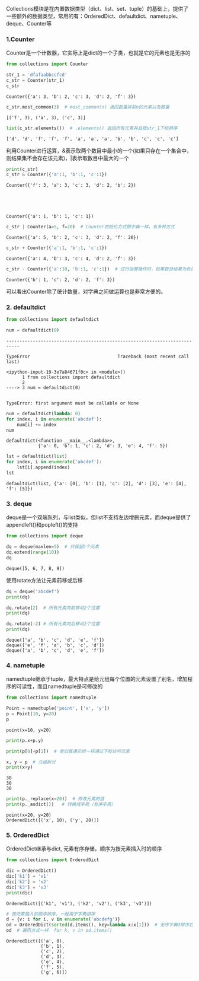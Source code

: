 
Collections模块是在内置数据类型（dict、list、set、tuple）的基础上，提供了一些额外的数据类型，常用的有：OrderedDict、defaultdict、nametuple、deque、Counter等

### 1.Counter
Counter是一个计数器，它实际上是dict的一个子类，也就是它的元素也是无序的


```python
from collections import Counter

str_1 = 'dfafaabbccfcd'
c_str = Counter(str_1)
c_str
```




    Counter({'a': 3, 'b': 2, 'c': 3, 'd': 2, 'f': 3})




```python
c_str.most_common(3)  # most_common(n) 返回数量排前n的元素以及数量
```




    [('f', 3), ('a', 3), ('c', 3)]




```python
list(c_str.elements())  # .elements() 返回所有元素并且按str_1下标排序
```




    ['d', 'd', 'f', 'f', 'f', 'a', 'a', 'a', 'b', 'b', 'c', 'c', 'c']



利用Counter进行运算，&表示取两个数目中最小的一个(如果只存在一个集合中，则结果集不会存在该元素)，|表示取数目中最大的一个


```python
print(c_str)
c_str & Counter({'a':1, 'b':1, 'c':1})
```

    Counter({'f': 3, 'a': 3, 'c': 3, 'd': 2, 'b': 2})





    Counter({'a': 1, 'b': 1, 'c': 1})




```python
c_str | Counter(a=5, f=20)  # Counter初始化方式跟字典一样，有多种方式
```




    Counter({'a': 5, 'b': 2, 'c': 3, 'd': 2, 'f': 20})




```python
c_str + Counter({'a':1, 'b':1, 'c':1})
```




    Counter({'a': 4, 'b': 3, 'c': 4, 'd': 2, 'f': 3})




```python
c_str - Counter({'a':10, 'b':1, 'c':1})  # 进行运算操作时，如果数目结果为负的会被直接忽略
```




    Counter({'b': 1, 'c': 2, 'd': 2, 'f': 3})



可以看出Counter除了统计数量，对字典之间做运算也是非常方便的。

### 2. defaultdict


```python
from collections import defaultdict

num = defaultdict(0)  
```


    ---------------------------------------------------------------------------

    TypeError                                 Traceback (most recent call last)

    <ipython-input-19-3e7a84671f0c> in <module>()
          1 from collections import defaultdict
          2 
    ----> 3 num = defaultdict(0)
    

    TypeError: first argument must be callable or None



```python
num = defaultdict(lambda: 0)
for index, i in enumerate('abcdef'):
    num[i] += index
num
```




    defaultdict(<function __main__.<lambda>>,
                {'a': 0, 'b': 1, 'c': 2, 'd': 3, 'e': 4, 'f': 5})




```python
lst = defaultdict(list)
for index, i in enumerate('abcdef'):
    lst[i].append(index)
lst
```




    defaultdict(list, {'a': [0], 'b': [1], 'c': [2], 'd': [3], 'e': [4], 'f': [5]})



### 3. deque
deque是一个双端队列，与list类似，但list不支持左边增删元素，而deque提供了appendleft()和popleft()的支持


```python
from collections import deque

dq = deque(maxlen=5)  # 只保留5个元素
dq.extend(range(10))
dq
```




    deque([5, 6, 7, 8, 9])



使用rotate方法让元素前移或后移


```python
dq = deque('abcdef')
print(dq)

dq.rotate(2)  # 所有元素向前移动2个位置
print(dq)

dq.rotate(-2) # 所有元素向后移动2个位置
print(dq)
```

    deque(['a', 'b', 'c', 'd', 'e', 'f'])
    deque(['e', 'f', 'a', 'b', 'c', 'd'])
    deque(['a', 'b', 'c', 'd', 'e', 'f'])


### 4. nametuple

namedtuple继承于tuple，最大特点是给元组每个位置的元素设置了别名，增加程序的可读性，而且namedtuple是可修改的


```python
from collections import namedtuple

Point = namedtuple('point', ['x', 'y'])
p = Point(10, y=20)
p
```




    point(x=10, y=20)




```python
print(p.x+p.y)

print(p[0]+p[1])  # 类似普通元组一样通过下标访问元素

x, y = p  # 元组拆分
print(x+y)
```

    30
    30
    30



```python
print(p._replace(x=20))  # 修改元素的值
print(p._asdict())   # 转换成字典（有序字典）
```

    point(x=20, y=20)
    OrderedDict([('x', 10), ('y', 20)])


### 5. OrderedDict
OrderedDict继承与dict, 元素有序存储，顺序为按元素插入时的顺序


```python
from collections import OrderedDict

dic = OrderedDict()
dic['k1'] = 'v1'
dic['k2'] = 'v2'
dic['k3'] = 'v3'
print(dic)
```

    OrderedDict([('k1', 'v1'), ('k2', 'v2'), ('k3', 'v3')])



```python
# 按元素插入的顺序排序，一般用于字典排序
d = {v: i for i, v in enumerate('abcdefg')}
od = OrderedDict(sorted(d.items(), key=lambda x:x[1]))  # 无序字典d排序后，转换成有序字典
od  # 遍历方式一样  for k, v in od.items()
```




    OrderedDict([('a', 0),
                 ('b', 1),
                 ('c', 2),
                 ('d', 3),
                 ('e', 4),
                 ('f', 5),
                 ('g', 6)])


